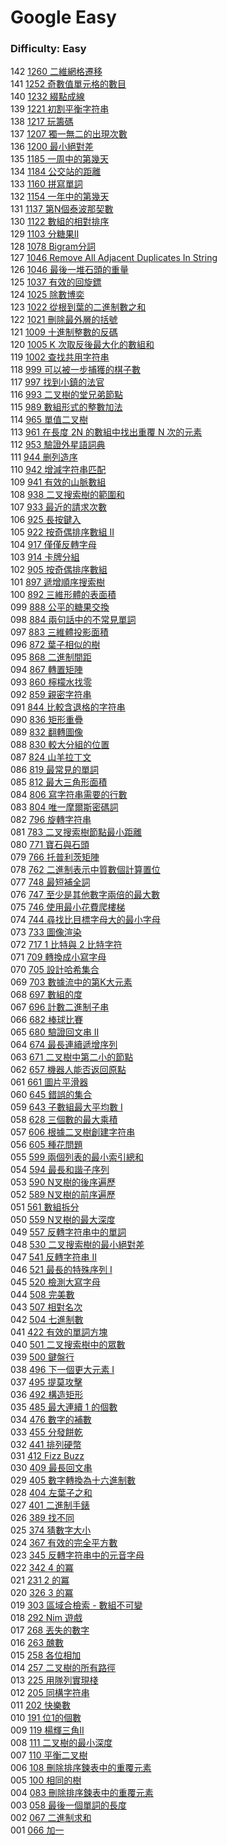 # Google Easy

### Difficulty: Easy

142 [1260 二維網格遷移](./Google/1260.md)   
141 [1252 奇數值單元格的數目](./Google/1252.md)   
140 [1232 綴點成線](./Google/1232.md)   
139 [1221 初割平衡字符串](./Google/1221.md)   
138 [1217 玩籌碼](./Google/1217.md)   
137 [1207 獨一無二的出現次數](./Google/1207.md)   
136 [1200 最小絕對差](./Google/1200.md)   
135 [1185 一周中的第幾天](./Google/1185.md)   
134 [1184 公交站的距離](./Google/1184.md)   
133 [1160 拼寫單詞](./Google/1160.md)   
132 [1154 一年中的第幾天](./Google/1154.md)   
131 [1137 第N個泰波那契數](./Google/1137.md)   
130 [1122 數組的相對排序](./Google/1122.md)   
129 [1103 分糖果II](./Google/1103.md)   
128 [1078 Bigram分詞](./Google/1078.md)   
127 [1046 Remove All Adjacent Duplicates In String](./Google/1047.md)    
126 [1046 最後一堆石頭的重量](./Google/1046.md)  
125 [1037 有效的回旋鏢](./Google/1037.md)  
124 [1025 除數博奕](./Google/1025.md)  
123 [1022 從根到葉的二進制數之和](./Google/1022.md)  
122 [1021 刪除最外層的括號](./Google/1021.md)  
121 [1009 十進制整數的反碼](./Google/1009.md)  
120 [1005 K 次取反後最大化的數組和](./Google/1005.md)  
119 [1002 查找共用字符串](./Google/1002.md)  
118 [999 可以被一步捕獲的棋子數](./Google/999.md)  
117 [997 找到小鎮的法官](./Google/997.md)  
116 [993 二叉樹的堂兄弟節點](./Google/993.md)  
115 [989 數組形式的整數加法](./Google/989.md)  
114 [965 單值二叉樹](./Google/965.md)   
113 [961 在長度 2N 的數組中找出重覆 N 次的元素](./Google/961.md)   
112 [953 驗證外星語詞典](./Google/953.md)   
111 [944 删列造序](./Google/944.md)   
110 [942 增減字符串匹配](./Google/942.md)   
109 [941 有效的山脈數組](./Google/941.md)   
108 [938 二叉搜索樹的範圍和](./Google/938.md)    
107 [933 最近的請求次數](./Google/933.md)    
106 [925 長按鍵入](./Google/925.md)    
105 [922 按奇偶排序數組 II](./Google/922.md)    
104 [917 僅僅反轉字母](./Google/917.md)    
103 [914 卡牌分組](./Google/914.md)  
102 [905 按奇偶排序數組](./Google/905.md)  
101 [897 遞增順序搜索樹](./Google/897.md)    
100 [892 三維形體的表面積](./Google/892.md)  
099 [888 公平的糖果交換](./Google/888.md)  
098 [884 兩句話中的不常見單詞](./Google/884.md)  
097 [883 三維體投影面積](./Google/883.md)  
096 [872 葉子相似的樹](./Google/872.md)  
095 [868 二進制間距](./Google/868.md)  
094 [867 轉置矩陣](./Google/867.md)  
093 [860 檸檬水找零](./Google/860.md)   
092 [859 親密字符串](./Google/859.md)   
091 [844 比較含退格的字符串](./Google/844.md)   
090 [836 矩形重疊](./Google/836.md)  
089 [832 翻轉圖像](./Google/832.md)  
088 [830 較大分組的位置](./Google/830.md)  
087 [824 山羊拉丁文](./Google/824.md)  
086 [819 最常見的單詞](./Google/819.md)  
085 [812 最大三角形面積](./Google/812.md)  
084 [806 寫字符串需要的行數](./Google/806.md)  
083 [804 唯一摩爾斯密碼詞](./Google/804.md)  
082 [796 旋轉字符串](./Google/796.md)  
081 [783 二叉搜索樹節點最小距離](./Google/783.md)  
080 [771 寶石與石頭](./Google/771.md)  
079 [766 托普利茨矩陣](./Google/766.md)  
078 [762 二進制表示中質數個計算置位](./Google/762.md)  
077 [748 最短補全詞](./Google/748.md)  
076 [747 至少是其他數字兩倍的最大數](./Google/747.md)  
075 [746 使用最小花費爬樓梯](./Google/746.md)  
074 [744 尋找比目標字母大的最小字母](./Google/744.md)    
073 [733 圖像渲染](./Google/733.md)   
072 [717 1 比特與 2 比特字符](./Google/717.md)   
071 [709 轉換成小寫字母](./Google/709.md)   
070 [705 設計哈希集合](./Google/705.md)   
069 [703 數據流中的第K大元素](./Google/703.md)   
068 [697 數組的度](./Google/697.md)   
067 [696 計數二進制子串](./Google/696.md)   
066 [682 棒球比賽](./Google/682.md)   
065 [680 驗證回文串 II](./Google/680.md)   
064 [674 最長連續遞增序列](./Google/674.md)   
063 [671 二叉樹中第二小的節點](./Google/671.md)   
062 [657 機器人能否返回原點](./Google/657.md)   
061 [661 圖片平滑器](./Google/661.md)   
060 [645 錯誤的集合](./Google/645.md)  
059 [643 子數組最大平均數 I](./Google/643.md)  
058 [628 三個數的最大乘積](./Google/628.md)  
057 [606 根據二叉樹創建字符串](./Google/606.md)  
056 [605 種花問題](./Google/605.md)  
055 [599 兩個列表的最小索引總和](./Google/599.md)  
054 [594 最長和諧子序列](./Google/594.md)  
053 [590 N叉樹的後序遍歷](./Google/590.md)  
052 [589 N叉樹的前序遍歷](./Google/589.md)  
051 [561 數組拆分](./Google/561.md)  
050 [559 N叉樹的最大深度](./Google/559.md)  
049 [557 反轉字符串中的單詞](./Google/557.md)  
048 [530 二叉搜索樹的最小絕對差](./Google/530.md)  
047 [541 反轉字符串 II](./Google/541.md)  
046 [521 最長的特殊序列 I](./Google/521.md)  
045 [520 檢測大寫字母](./Google/520.md)  
044 [508 完美數](./Google/508.md)  
043 [507 相對名次](./Google/507.md)  
042 [504 七進制數](./Google/504.md)  
041 [422 有效的單詞方塊](./Google/501.md)  
040 [501 二叉搜索樹中的眾數](./Google/501.md)  
039 [500 鍵盤行](./Google/500.md)  
038 [496 下一個更大元素 I](./Google/496.md)   
037 [495 提莫攻擊](./Google/495.md)  
036 [492 構造矩形](./Google/492.md)  
035 [485 最大連續 1 的個數](./Google/485.md)  
034 [476 數字的補數](./Google/476.md)  
033 [455 分發餅乾](./Google/455.md)  
032 [441 排列硬幣](./Google/441.md)  
031 [412 Fizz Buzz](./Google/412.md)  
030 [409 最長回文串](./Google/409.md)  
029 [405 數字轉換為十六進制數](./Google/405.md)   
028 [404 左葉子之和](./Google/404.md)   
027 [401 二進制手錶](./Google/401.md)    
026 [389 找不同](./Google/389.md)   
025 [374 猜數字大小](./Google/374.md)   
024 [367 有效的完全平方數](./Google/345.md)  
023 [345 反轉字符串中的元音字母](./Google/345.md)   
022 [342 4 的冪](./Google/342.md)    
021 [231 2 的冪](./Google/326.md)    
020 [326 3 的冪](./Google/326.md)   
019 [303 區域合檢索 - 數組不可變](./Google/303.md)   
018 [292 Nim 遊戲](./Google/292.md)   
017 [268 丟失的數字](./Google/268.md)   
016 [263 醜數](./Google/263.md)   
015 [258 各位相加](./Google/258.md)   
014 [257 二叉樹的所有路徑](./Google/257.md)   
013 [225 用隊列實現棧](./Google/225.md)   
012 [205 同構字符串](./Google/205.md)  
011 [202 快樂數](./Google/202.md)  
010 [191 位1的個數 ](./Google/191.md)  
009 [119 楊輝三角II](./Google/119.md)  
008 [111 二叉樹的最小深度](./Google/111.md)  
007 [110 平衡二叉樹](./Google/110.md)  
006 [108 刪除排序鍊表中的重覆元素](./Google/108.md)  
005 [100 相同的樹](./Google/100.md)  
004 [083 刪除排序鍊表中的重覆元素](./Google/083.md)  
003 [058 最後一個單詞的長度](./Google/058.md)  
002 [067 二進制求和](./Google/067.md)  
001 [066 加一](./Google/066.md)  